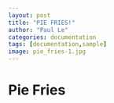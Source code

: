 ```yaml
---
layout: post
title: "PIE FRIES!"
author: "Paul Le"
categories: documentation
tags: [documentation,sample]
image: pie_fries-1.jpg
---
```


# Pie Fries

### 